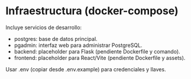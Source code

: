 # Infraestructura (docker-compose)

Incluye servicios de desarrollo:
- postgres: base de datos principal.
- pgadmin: interfaz web para administrar PostgreSQL.
- backend: placeholder para Flask (pendiente Dockerfile y comando).
- frontend: placeholder para React/Vite (pendiente Dockerfile y assets).

Usar .env (copiar desde .env.example) para credenciales y llaves.